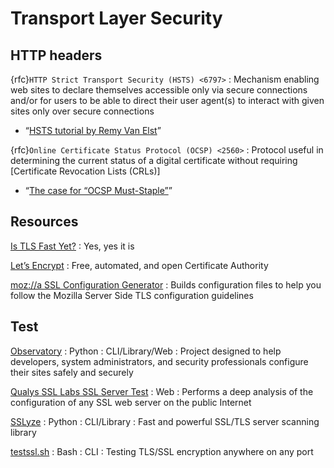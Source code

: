 # Transport Layer Security

## HTTP headers

{rfc}`HTTP Strict Transport Security (HSTS) <6797>`
: Mechanism enabling web sites to declare themselves accessible only via secure
  connections and/or for users to be able to direct their user agent(s) to
  interact with given sites only over secure connections

  - “[HSTS tutorial by Remy Van Elst](https://raymii.org/s/tutorials/HTTP_Strict_Transport_Security_for_Apache_NGINX_and_Lighttpd.html)”

{rfc}`Online Certificate Status Protocol (OCSP) <2560>`
: Protocol useful in determining the current status of a digital certificate
  without requiring [Certificate Revocation Lists (CRLs)]

  - “[The case for “OCSP Must-Staple”](https://www.grc.com/revocation/ocsp-must-staple.htm)”

## Resources

[Is TLS Fast Yet?](https://istlsfastyet.com/)
: Yes, yes it is

[Let’s Encrypt](https://letsencrypt.org/)
: Free, automated, and open Certificate Authority

[moz://a SSL Configuration Generator](https://ssl-config.mozilla.org/)
: Builds configuration files to help you follow the Mozilla Server Side TLS
  configuration guidelines

## Test

[Observatory](https://developer.mozilla.org/en-US/observatory) : Python : CLI/Library/Web
: Project designed to help developers, system administrators, and security
  professionals configure their sites safely and securely

[Qualys SSL Labs SSL Server Test](https://www.ssllabs.com/ssltest/) : Web
: Performs a deep analysis of the configuration of any SSL web server on the
  public Internet

[SSLyze](https://github.com/nabla-c0d3/sslyze) : Python : CLI/Library
: Fast and powerful SSL/TLS server scanning library

[testssl.sh](https://github.com/testssl/testssl.sh) : Bash : CLI
: Testing TLS/SSL encryption anywhere on any port

